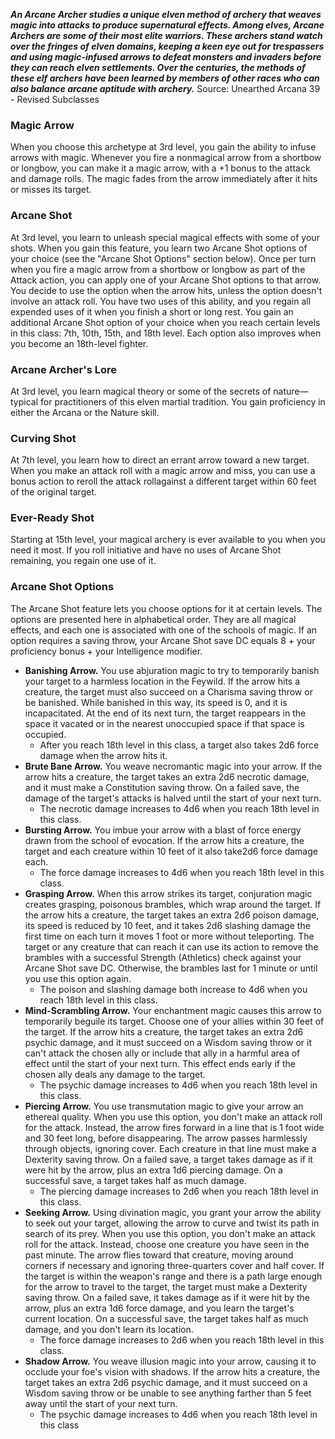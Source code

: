 ***An Arcane Archer studies a unique elven method of archery that weaves magic into attacks to produce supernatural effects. Among elves, Arcane Archers are some of their most elite warriors. These archers stand watch over the fringes of elven domains, keeping a keen eye out for trespassers and using magic-infused arrows to defeat monsters and invaders before they can reach elven settlements. Over the centuries, the methods of these elf archers have been learned by members of other races who can also balance arcane aptitude with archery.***
Source: Unearthed Arcana 39 - Revised Subclasses
### Magic Arrow
When you choose this archetype at 3rd level, you gain the ability to infuse arrows with magic. Whenever you fire a nonmagical arrow from a shortbow or longbow, you can make it a magic arrow, with a +1 bonus to the attack and damage rolls. The magic fades from the arrow immediately after it hits or misses its target.
### Arcane Shot
At 3rd level, you learn to unleash special magical effects with some of your shots. When you gain this feature, you learn two Arcane Shot options of your choice (see the "Arcane Shot Options" section below).
Once per turn when you fire a magic arrow from a shortbow or longbow as part of the Attack action, you can apply one of your Arcane Shot options to that arrow. You decide to use the option when the arrow hits, unless the option doesn't involve an attack roll. You have two uses of this ability, and you regain all expended uses of it when you finish a short or long rest.
You gain an additional Arcane Shot option of your choice when you reach certain levels in this class: 7th, 10th, 15th, and 18th level. Each option also improves when you become an 18th-level fighter.
### Arcane Archer's Lore
At 3rd level, you learn magical theory or some of the secrets of nature—typical for practitioners of this elven martial tradition. You gain proficiency in either the Arcana or the Nature skill.
### Curving Shot
At 7th level, you learn how to direct an errant arrow toward a new target. When you make an attack roll with a magic arrow and miss, you can use a bonus action to reroll the attack rollagainst a different target within 60 feet of the original target.
### Ever-Ready Shot
Starting at 15th level, your magical archery is ever available to you when you need it most. If you roll initiative and have no uses of Arcane Shot remaining, you regain one use of it.
### Arcane Shot Options
The Arcane Shot feature lets you choose options for it at certain levels. The options are presented here in alphabetical order. They are all magical effects, and each one is associated with one of the schools of magic.
If an option requires a saving throw, your Arcane Shot save DC equals 8 + your proficiency bonus + your Intelligence modifier.
* **Banishing Arrow.** You use abjuration magic to try to temporarily banish your target to a harmless location in the Feywild. If the arrow hits a creature, the target must also succeed on a Charisma saving throw or be banished. While banished in this way, its speed is 0, and it is incapacitated. At the end of its next turn, the target reappears in the space it vacated or in the nearest unoccupied space if that space is occupied.
	+ After you reach 18th level in this class, a target also takes 2d6 force damage when the arrow hits it.
* **Brute Bane Arrow.** You weave necromantic magic into your arrow. If the arrow hits a creature, the target takes an extra 2d6 necrotic damage, and it must make a Constitution saving throw. On a failed save, the damage of the target's attacks is halved until the start of your next turn.
	+ The necrotic damage increases to 4d6 when you reach 18th level in this class.
* **Bursting Arrow.** You imbue your arrow with a blast of force energy drawn from the school of evocation. If the arrow hits a creature, the target and each creature within 10 feet of it also take2d6 force damage each.
	+ The force damage increases to 4d6 when you reach 18th level in this class.
* **Grasping Arrow.** When this arrow strikes its target, conjuration magic creates grasping, poisonous brambles, which wrap around the target. If the arrow hits a creature, the target takes an extra 2d6 poison damage, its speed is reduced by 10 feet, and it takes 2d6 slashing damage the first time on each turn it moves 1 foot or more without teleporting. The target or any creature that can reach it can use its action to remove the brambles with a successful Strength (Athletics) check against your Arcane Shot save DC. Otherwise, the brambles last for 1 minute or until you use this option again.
	+ The poison and slashing damage both increase to 4d6 when you reach 18th level in this class.
* **Mind-Scrambling Arrow.** Your enchantment magic causes this arrow to temporarily beguile its target. Choose one of your allies within 30 feet of the target. If the arrow hits a creature, the target takes an extra 2d6 psychic damage, and it must succeed on a Wisdom saving throw or it can't attack the chosen ally or include that ally in a harmful area of effect until the start of your next turn. This effect ends early if the chosen ally deals any damage to the target.
	+ The psychic damage increases to 4d6 when you reach 18th level in this class.
* **Piercing Arrow.** You use transmutation magic to give your arrow an ethereal quality. When you use this option, you don't make an attack roll for the attack. Instead, the arrow fires forward in a line that is 1 foot wide and 30 feet long, before disappearing. The arrow passes harmlessly through objects, ignoring cover. Each creature in that line must make a Dexterity saving throw. On a failed save, a target takes damage as if it were hit by the arrow, plus an extra 1d6 piercing damage. On a successful save, a target takes half as much damage.
	+ The piercing damage increases to 2d6 when you reach 18th level in this class.
* **Seeking Arrow.** Using divination magic, you grant your arrow the ability to seek out your target, allowing the arrow to curve and twist its path in search of its prey. When you use this option, you don't make an attack roll for the attack. Instead, choose one creature you have seen in the past minute. The arrow flies toward that creature, moving around corners if necessary and ignoring three-quarters cover and half cover. If the target is within the weapon's range and there is a path large enough for the arrow to travel to the target, the target must make a Dexterity saving throw. On a failed save, it takes damage as if it were hit by the arrow, plus an extra 1d6 force damage, and you learn the target's current location. On a successful save, the target takes half as much damage, and you don't learn its location.
	+ The force damage increases to 2d6 when you reach 18th level in this class.
* **Shadow Arrow.** You weave illusion magic into your arrow, causing it to occlude your foe's vision with shadows. If the arrow hits a creature, the target takes an extra 2d6 psychic damage, and it must succeed on a Wisdom saving throw or be unable to see anything farther than 5 feet away until the start of your next turn.
	+ The psychic damage increases to 4d6 when you reach 18th level in this class